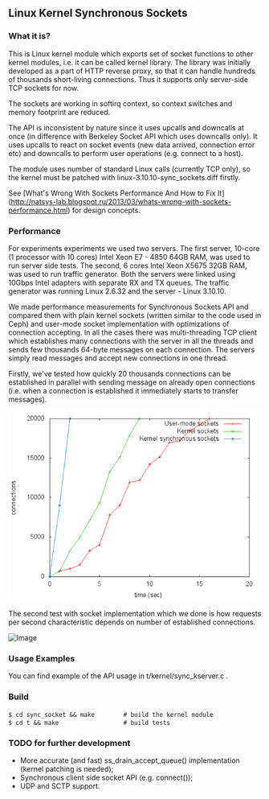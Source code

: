 ## Linux Kernel Synchronous Sockets

### What it is?

This is Linux kernel module which exports set of socket functions to other
kernel modules, i.e. it can be called kernel library.
The library was initially developed as a part of HTTP reverse proxy, so that it
can handle hundreds of thousands short-living connections.
Thus it supports only server-side TCP sockets for now.

The sockets are working in softirq context, so context switches and memory
footprint are reduced.

The API is inconsistent by nature since it uses upcalls and downcalls at once
(in difference with Berkeley Socket API which uses downcalls only).
It uses upcalls to react on socket events (new data arrived, connection error
etc) and downcalls to perform user operations (e.g. connect to a host).

The module uses number of standard Linux calls (currently TCP only), so the
kernel must be patched with linux-3.10.10-sync\_sockets.diff firstly.

See [What's Wrong With Sockets Performance And How to Fix It]
(http://natsys-lab.blogspot.ru/2013/03/whats-wrong-with-sockets-performance.html)
for design concepts.

### Performance

For experiments experiments we used two servers.
The first server, 10-core (1 processor with 10 cores)
Intel Xeon E7 - 4850 64GB RAM, was used to run server side tests.
The second, 6 cores Intel Xeon X5675 32GB RAM, was used to run traffic generator.
Both the servers were linked using 10Gbps Intel adapters with separate RX and TX queues.
The traffic generator was running Linux 2.6.32 and the server - Linux 3.10.10.

We made performance measurements for Synchronous Sockets API and
compared them with plain kernel sockets (written similar to the code used in
Ceph) and user-mode socket implementation with optimizations of connection accepting.
In all the cases there was multi-threading TCP client which establishes many
connections with the server in all the threads and sends few thousands 64-byte
messages on each connection.
The servers simply read messages and accept new connections in one thread.

Firstly, we've tested how quickly 20 thousands connections can be established
in parallel with sending message on already open connections (i.e. when a
connection is established it immediately starts to transfer messages).

![Image](stat/conn_rate.png)

The second test with socket implementation which we done is how requests per
second characteristic depends on number of established connections.

![Image](../blob/master/stat/rps.png?raw=true)


### Usage Examples

You can find example of the API usage in t/kernel/sync\_kserver.c .

### Build

	$ cd sync_socket && make        # build the kernel module
	$ cd t && make                  # build tests


### TODO for further development

* More accurate (and fast) ss\_drain\_accept\_queue() implementation
  (kernel patching is needed);
* Synchronous client side socket API (e.g. connect());
* UDP and SCTP support.
